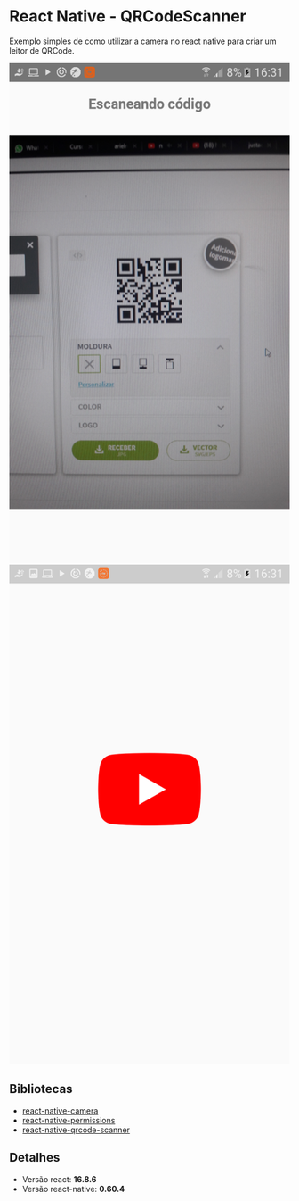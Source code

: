 ﻿# React Native - QRCodeScanner

Exemplo simples de como utilizar a camera no react native para criar um leitor de QRCode.

![img_1](https://github.com/greysonmrx/QRCodeScanner/blob/master/Screenshot_20190810-163120%5B1%5D.png?v=4&s=200)
![img_2](https://github.com/greysonmrx/QRCodeScanner/blob/master/Screenshot_20190810-163126%5B1%5D.png?v=4&s=200)

## Bibliotecas
* [react-native-camera](https://github.com/react-native-community/react-native-camera)
* [react-native-permissions](https://github.com/react-native-community/react-native-permissions)
* [react-native-qrcode-scanner](https://github.com/moaazsidat/react-native-qrcode-scanner)

## Detalhes
* Versão react: **16.8.6**
* Versão react-native: **0.60.4**
